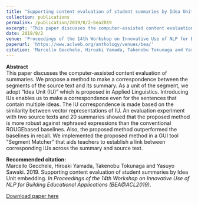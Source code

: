 ```yaml
---
title: "Supporting content evaluation of student summaries by Idea Unit embedding"
collection: publications
permalink: /publication/2019/8/2-bea2019
excerpt: 'This paper discusses the computer-assisted content evaluation of summaries. We propose a method to make a correspondence between the segments of the source text and its summary. As a unit of the segment, we adopt “Idea Unit (IU)” which is proposed in Applied Linguistics. Introducing IUs enables us to make a correspondence even for the sentences that contain multiple ideas. The IU correspondence is made based on the similarity between vector representations of IU. An evaluation experiment with two source texts and 20 summaries showed that the proposed method is more robust against rephrased expressions than the conventional ROUGEbased baselines. Also, the proposed method outperformed the baselines in recall. We implemented the proposed method in a GUI tool “Segment Matcher” that aids teachers to establish a link between corresponding IUs across the summary and source text.'
date: 2019/8/2
venue: 'Proceedings of the 14th Workshop on Innovative Use of NLP for Building Educational Applications, BEA@ACL 2019'
paperurl: 'https://www.aclweb.org/anthology/venues/bea/'
citation: 'Marcello Gecchele, Hiroaki Yamada, Takenobu Tokunaga and Yasuyo Sawaki. 2019. Supporting content evaluation of student summaries by Idea Unit embedding.  <i>In Proceedings of the 14th Workshop on Innovative Use of NLP for Building Educational Applications (BEA@ACL2019)</i>.'
---
```

**Abstract**   
This paper discusses the computer-assisted content evaluation of summaries. We propose a method to make a correspondence between the segments of the source text and its summary. As a unit of the segment, we adopt “Idea Unit (IU)” which is proposed in Applied Linguistics. Introducing IUs enables us to make a correspondence even for the sentences that contain multiple ideas. The IU correspondence is made based on the similarity between vector representations of IU. An evaluation experiment with two source texts and 20 summaries showed that the proposed method is more robust against rephrased expressions than the conventional ROUGEbased baselines. Also, the proposed method outperformed the baselines in recall. We implemented the proposed method in a GUI tool “Segment Matcher” that aids teachers to establish a link between corresponding IUs across the summary and source text.

**Recommended citation:**   
Marcello Gecchele, Hiroaki Yamada, Takenobu Tokunaga and Yasuyo Sawaki. 2019. Supporting content evaluation of student summaries by Idea Unit embedding.  <i>In Proceedings of the 14th Workshop on Innovative Use of NLP for Building Educational Applications (BEA@ACL2019)</i>.

<a href='https://www.aclweb.org/anthology/venues/bea/'>Download paper here</a>
